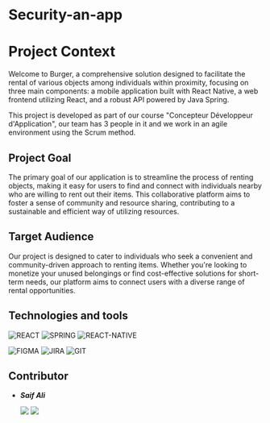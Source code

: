 # Security-an-app

# Project Context

Welcome to Burger, a comprehensive solution designed to facilitate the rental of various objects among individuals within proximity, focusing on three main components: a mobile application built with React Native, a web frontend utilizing React, and a robust API powered by Java Spring.

This project is developed as part of our course "Concepteur Développeur d'Application", our team has 3 people in it and we work in an agile environment using the Scrum method.

## Project Goal

The primary goal of our application is to streamline the process of renting objects, making it easy for users to find and connect with individuals nearby who are willing to rent out their items. This collaborative platform aims to foster a sense of community and resource sharing, contributing to a sustainable and efficient way of utilizing resources.

## Target Audience

Our project is designed to cater to individuals who seek a convenient and community-driven approach to renting items. Whether you're looking to monetize your unused belongings or find cost-effective solutions for short-term needs, our platform aims to connect users with a diverse range of rental opportunities.

## Technologies and tools

![REACT](https://img.shields.io/badge/React-20232A?style=for-the-badge&logo=react&logoColor=61DAFB)
![SPRING](https://img.shields.io/badge/Spring-6DB33F?style=for-the-badge&logo=spring&logoColor=white)
![REACT-NATIVE](https://img.shields.io/badge/React_Native-20232A?style=for-the-badge&logo=react&logoColor=61DAFB)

![FIGMA](https://img.shields.io/badge/Figma-F24E1E?style=for-the-badge&logo=figma&logoColor=white)
![JIRA](https://img.shields.io/badge/Jira-0052CC?style=for-the-badge&logo=Jira&logoColor=white)
![GIT](https://img.shields.io/badge/GIT-E44C30?style=for-the-badge&logo=git&logoColor=white)

## Contributor

- **_Saif Ali_**

  <a href="https://github.com/Saif-ALI96"><img src="https://img.shields.io/badge/GitHub-100000?style=for-the-badge&logo=github&logoColor=white"></img></a>
  <a href="https://www.linkedin.com/in/saif-ali-86243a279/"><img src="https://img.shields.io/badge/LinkedIn-0077B5?style=for-the-badge&logo=linkedin&logoColor=white"></img></a>
